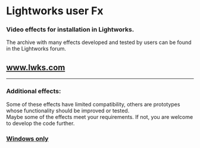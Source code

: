 
# Lightworks user Fx

### Video effects for installation in Lightworks.

The archive with many effects developed and tested by users can be found in the Lightworks forum.
## <a href="https://www.lwks.com/index.php?option=com_kunena&func=view&catid=7&id=188603&Itemid=81#ftop" TARGET="_blank">www.lwks.com</a> 


----------------------------------------------------------------------------

### Additional effects:
Some of these effects have limited compatibility, others are prototypes whose functionality should be improved or tested.  
Maybe some of the effects meet your requirements.  If not, you are welcome to develop the code further.

### [Windows only](Windows_only/README.md)

